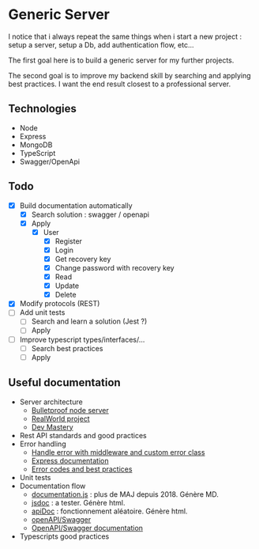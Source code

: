 # Generic Server

I notice that i always repeat the same things when i start a new project : setup a server, setup a Db, add authentication flow, etc...

The first goal here is to build a generic server for my further projects.

The second goal is to improve my backend skill by searching and applying best practices. I want the end result closest to a professional server.

## Technologies

- Node
- Express
- MongoDB
- TypeScript
- Swagger/OpenApi

## Todo

- [x] Build documentation automatically
  - [x] Search solution : swagger / openapi
  - [x] Apply
    - [x] User
      - [x] Register
      - [x] Login
      - [x] Get recovery key
      - [x] Change password with recovery key
      - [x] Read
      - [x] Update
      - [x] Delete
- [x] Modify protocols (REST)
- [ ] Add unit tests
  - [ ] Search and learn a solution (Jest ?)
  - [ ] Apply
- [ ] Improve typescript types/interfaces/...
  - [ ] Search best practices
  - [ ] Apply

## Useful documentation

- Server architecture
  - [Bulletproof node server](https://dev.to/santypk4/bulletproof-node-js-project-architecture-4epf)
  - [RealWorld project](https://github.com/gothinkster/node-express-realworld-example-app)
  - [Dev Mastery](https://www.youtube.com/watch?v=CnailTcJV_U&t=844s)
- Rest API standards and good practices
- Error handling
  - [Handle error with middleware and custom error class](https://dev.to/nedsoft/central-error-handling-in-express-3aej)
  - [Express documentation](https://expressjs.com/en/guide/error-handling.html)
  - [Error codes and best practices](https://developer.orange.com/tech_guide/orange-apis-error-handling/)
- Unit tests
- Documentation flow
  - [documentation.js](https://documentation.js.org) : plus de MAJ depuis 2018. Génère MD.
  - [jsdoc](https://jsdoc.app/about-getting-started.html) : a tester. Génère html.
  - [apiDoc](https://apidocjs.com) : fonctionnement aléatoire. Génère html.
  - [openAPI/Swagger](https://medium.com/wolox/documenting-a-nodejs-rest-api-with-openapi-3-swagger-5deee9f50420)
  - [OpenAPI/Swagger documentation](https://swagger.io/specification/)
- Typescripts good practices
